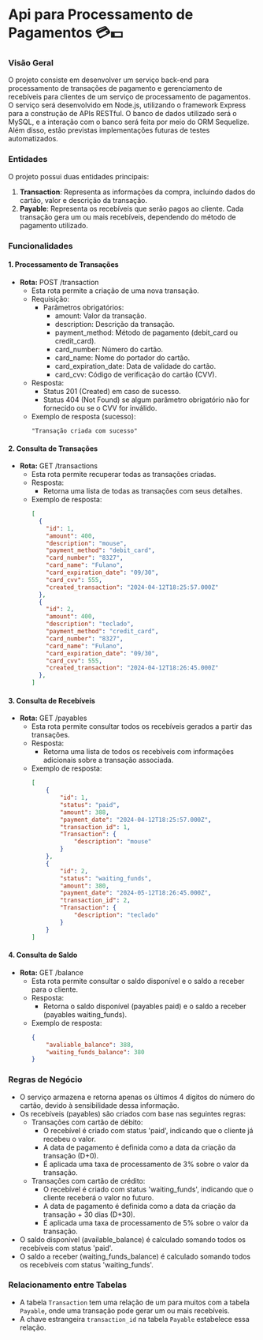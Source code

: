 # Api para Processamento de Pagamentos 💳💵

### Visão Geral

O projeto consiste em desenvolver um serviço back-end para processamento de transações de pagamento e gerenciamento de recebíveis para clientes de um serviço de processamento de pagamentos. O serviço será desenvolvido em Node.js, utilizando o framework Express para a construção de APIs RESTful. O banco de dados utilizado será o MySQL, e a interação com o banco será feita por meio do ORM Sequelize. Além disso, estão previstas implementações futuras de testes automatizados.

### Entidades

O projeto possui duas entidades principais:

1. **Transaction**: Representa as informações da compra, incluindo dados do cartão, valor e descrição da transação.
2. **Payable**: Representa os recebíveis que serão pagos ao cliente. Cada transação gera um ou mais recebíveis, dependendo do método de pagamento utilizado.

### Funcionalidades

#### 1. Processamento de Transações

- **Rota:** POST /transaction
  - Esta rota permite a criação de uma nova transação.
  - Requisição:
    - Parâmetros obrigatórios:
      - amount: Valor da transação.
      - description: Descrição da transação.
      - payment_method: Método de pagamento (debit_card ou credit_card).
      - card_number: Número do cartão.
      - card_name: Nome do portador do cartão.
      - card_expiration_date: Data de validade do cartão.
      - card_cvv: Código de verificação do cartão (CVV).
  - Resposta:
    - Status 201 (Created) em caso de sucesso.
    - Status 404 (Not Found) se algum parâmetro obrigatório não for fornecido ou se o CVV for inválido.
  - Exemplo de resposta (sucesso):
    ```
    "Transação criada com sucesso"
    ```

#### 2. Consulta de Transações

- **Rota:** GET /transactions
  - Esta rota permite recuperar todas as transações criadas.
  - Resposta:
    - Retorna uma lista de todas as transações com seus detalhes.
  - Exemplo de resposta:
    ```json
    [
      {
        "id": 1,
        "amount": 400,
        "description": "mouse",
        "payment_method": "debit_card",
        "card_number": "8327",
        "card_name": "Fulano",
        "card_expiration_date": "09/30",
        "card_cvv": 555,
        "created_transaction": "2024-04-12T18:25:57.000Z"
      },
      {
        "id": 2,
        "amount": 400,
        "description": "teclado",
        "payment_method": "credit_card",
        "card_number": "8327",
        "card_name": "Fulano",
        "card_expiration_date": "09/30",
        "card_cvv": 555,
        "created_transaction": "2024-04-12T18:26:45.000Z"
      },
    ]
    ```

#### 3. Consulta de Recebíveis

- **Rota:** GET /payables
  - Esta rota permite consultar todos os recebíveis gerados a partir das transações.
  - Resposta:
    - Retorna uma lista de todos os recebíveis com informações adicionais sobre a transação associada.
  - Exemplo de resposta:
    ```json
    [
        {
            "id": 1,
            "status": "paid",
            "amount": 388,
            "payment_date": "2024-04-12T18:25:57.000Z",
            "transaction_id": 1,
            "Transaction": {
                "description": "mouse"
            }
        },
        {
            "id": 2,
            "status": "waiting_funds",
            "amount": 380,
            "payment_date": "2024-05-12T18:26:45.000Z",
            "transaction_id": 2,
            "Transaction": {
                "description": "teclado"
            }
        }
    ]
    ```

#### 4. Consulta de Saldo

- **Rota:** GET /balance
  - Esta rota permite consultar o saldo disponível e o saldo a receber para o cliente.
  - Resposta:
    - Retorna o saldo disponível (payables paid) e o saldo a receber (payables waiting_funds).
  - Exemplo de resposta:
    ```json
    {
        "avaliable_balance": 388,
        "waiting_funds_balance": 380
    }
    ```

### Regras de Negócio

- O serviço armazena e retorna apenas os últimos 4 dígitos do número do cartão, devido à sensibilidade dessa informação.
- Os recebíveis (payables) são criados com base nas seguintes regras:
  - Transações com cartão de débito:
    - O recebível é criado com status 'paid', indicando que o cliente já recebeu o valor.
    - A data de pagamento é definida como a data da criação da transação (D+0).
    - É aplicada uma taxa de processamento de 3% sobre o valor da transação.
  - Transações com cartão de crédito:
    - O recebível é criado com status 'waiting_funds', indicando que o cliente receberá o valor no futuro.
    - A data de pagamento é definida como a data da criação da transação + 30 dias (D+30).
    - É aplicada uma taxa de processamento de 5% sobre o valor da transação.
- O saldo disponível (available_balance) é calculado somando todos os recebíveis com status 'paid'.
- O saldo a receber (waiting_funds_balance) é calculado somando todos os recebíveis com status 'waiting_funds'.

### Relacionamento entre Tabelas

- A tabela `Transaction` tem uma relação de um para muitos com a tabela `Payable`, onde uma transação pode gerar um ou mais recebíveis.
- A chave estrangeira `transaction_id` na tabela `Payable` estabelece essa relação.
